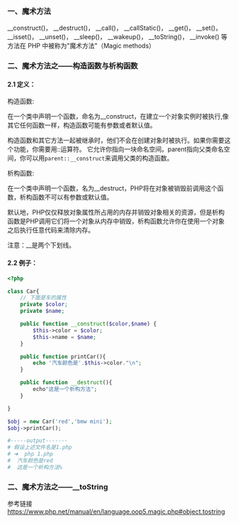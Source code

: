 ### 一、魔术方法

__construct()， __destruct()， __call()， __callStatic()， __get()， __set()， __isset()， __unset()， __sleep()， __wakeup()， __toString()， __invoke() 等方法在 PHP 中被称为"魔术方法"（Magic methods）

### 二、魔术方法之——构造函数与析构函数

#### 2.1 定义：
构造函数:

在一个类中声明一个函数，命名为__construct，在建立一个对象实例时被执行,像其它任何函数一样，构造函数可能有参数或者默认值。

构造函数和其它方法一起被继承时，他们不会在创建对象时被执行。如果你需要这个功能，你需要用::运算符。 它允许你指向一块命名空间。parent指向父类命名空间，你可以用`parent::__construct`来调用父类的构造函数。

析构函数:

在一个类中声明一个函数，名为__destruct，PHP将在对象被销毁前调用这个函数，析构函数不可以有参数或默认值。

默认地，PHP仅仅释放对象属性所占用的内存并销毁对象相关的资源，但是析构函数是PHP调用它们将一个对象从内存中销毁，析构函数允许你在使用一个对象之后执行任意代码来清除内存。

注意：__是两个下划线。

#### 2.2 例子：
```php
<?php

class Car{
    // 下面是车的属性
    private $color;
    private $name;

    public function __construct($color,$name) {
        $this->color = $color;
        $this->name = $name;
    }

    public function printCar(){
        echo '汽车颜色是'.$this->color."\n";
    }

    public function __destruct(){
        echo"这是一个析构方法";
    }

}

$obj = new Car('red','bmw mini');
$obj->printCar();

#-----output-------
# 假设上述文件名是1.php
# ➜  php 1.php
#  汽车颜色是red
#  这是一个析构方法%      
```

### 二、魔术方法之——__toString
参考链接
https://www.php.net/manual/en/language.oop5.magic.php#object.tostring